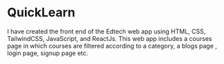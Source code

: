 # QuickLearn
I have created the front end of the Edtech web app using HTML, CSS, TailwindCSS, JavaScript, and ReactJs. This web app includes a courses page in which courses are filtered according to a category, a blogs page , login page, signup page etc.
